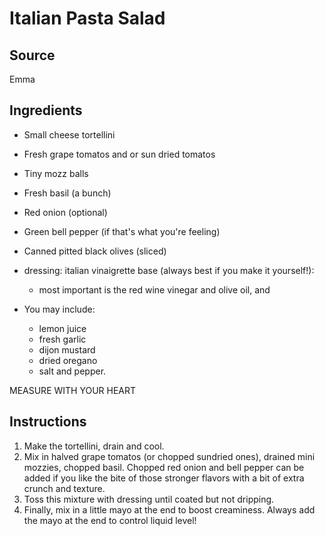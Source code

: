 # Italian Pasta Salad

## Source
Emma

## Ingredients
- Small cheese tortellini
- Fresh grape tomatos and or sun dried tomatos
- Tiny mozz balls
- Fresh basil (a bunch)
- Red onion (optional)
- Green bell pepper (if that's what you're feeling)
- Canned pitted black olives (sliced)

- dressing: italian vinaigrette base (always best if you make it yourself!):
    - most important is the red wine vinegar and olive oil, and 

- You may include:
    - lemon juice
    - fresh garlic
    - dijon mustard
    - dried oregano
    - salt and pepper. 
    
MEASURE WITH YOUR HEART

## Instructions
1. Make the tortellini, drain and cool.
2. Mix in halved grape tomatos (or chopped sundried ones), drained mini mozzies, chopped basil. Chopped red onion and bell pepper can be added if you like the bite of those stronger flavors with a bit of extra crunch and texture.
3. Toss this mixture with dressing until coated but not dripping.
4. Finally, mix in a little mayo at the end to boost creaminess. Always add the mayo at the end to control liquid level!